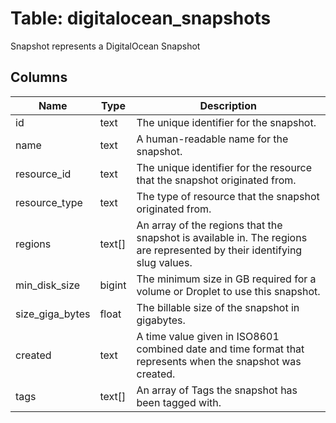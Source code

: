
# Table: digitalocean_snapshots
Snapshot represents a DigitalOcean Snapshot
## Columns
| Name        | Type           | Description  |
| ------------- | ------------- | -----  |
|id|text|The unique identifier for the snapshot.|
|name|text|A human-readable name for the snapshot.|
|resource_id|text|The unique identifier for the resource that the snapshot originated from.|
|resource_type|text|The type of resource that the snapshot originated from.|
|regions|text[]|An array of the regions that the snapshot is available in. The regions are represented by their identifying slug values.|
|min_disk_size|bigint|The minimum size in GB required for a volume or Droplet to use this snapshot.|
|size_giga_bytes|float|The billable size of the snapshot in gigabytes.|
|created|text|A time value given in ISO8601 combined date and time format that represents when the snapshot was created.|
|tags|text[]|An array of Tags the snapshot has been tagged with.|
